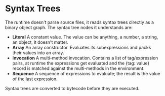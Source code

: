 Syntax Trees
============

The runtime doesn't parse source files, it reads syntax trees directly as a binary object graph. The syntax tree nodes it understands are:

 * **Literal** A constant value. The value can be anything, a number, a string, an object, it doesn't matter.
 * **Array** An array constructor. Evaluates its subexpressions and packs their values into an array.
 * **Invocation** A multi-method invocation. Contains a list of tag/expression pairs, at runtime the expressions get evaluated and the {tag: value} record is matched against the multi-methods in the environment.
 * **Sequence** A sequence of expressions to evaluate; the result is the value of the last expression.

Syntax trees are converted to bytecode before they are executed.
